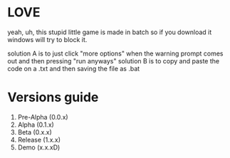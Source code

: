 # LOVE

yeah, uh, this stupid little game is made in batch so if you download it windows will try to block it.

solution A is to just click "more options" when the warning prompt comes out and then pressing "run anyways"
solution B is to copy and paste the code on a .txt and then saving the file as .bat


# Versions guide

1. Pre-Alpha (0.0.x)
2. Alpha (0.1.x)
3. Beta (0.x.x)
4. Release (1.x.x)
5. Demo (x.x.xD)
